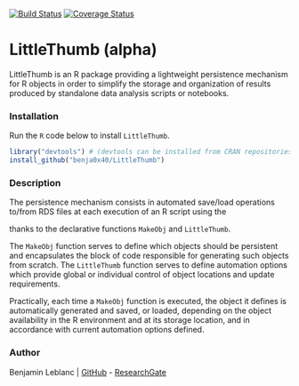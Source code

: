 [![Build Status](https://travis-ci.com/benja0x40/LittleThumb.svg?token=pShgRyyyZbvkbZAsmdMo&branch=master)](https://travis-ci.com/benja0x40/LittleThumb)
[![Coverage Status](https://codecov.io/gh/benja0x40/LittleThumb/branch/master/graph/badge.svg)](https://codecov.io/gh/benja0x40/LittleThumb)

LittleThumb (alpha)
================================================================================

LittleThumb is an R package providing a lightweight persistence mechanism for
R objects in order to simplify the storage and organization of results produced
by standalone data analysis scripts or notebooks.

### <a name="install"></a>Installation

Run the `R` code below to install `LittleThumb`.

```R
library("devtools") # (devtools can be installed from CRAN repositories)
install_github("benja0x40/LittleThumb")
```

### <a name="basics"></a>Description

The persistence mechanism consists in automated save/load operations to/from
RDS files at each execution of an R script using the 

thanks to the declarative functions
`MakeObj` and `LittleThumb`.

The `MakeObj` function serves to define which objects should be persistent
and encapsulates the block of code responsible for generating such objects from
scratch. The `LittleThumb` function serves to define automation options
which provide global or individual control of object locations and update
requirements.

Practically, each time a `MakeObj` function is executed, the object it defines
is automatically generated and saved, or loaded, depending on the object
availability in the R environment and at its storage location, and
in accordance with current automation options defined.

### Author

Benjamin Leblanc |
[GitHub](https://github.com/benja0x40) -
[ResearchGate](https://www.researchgate.net/profile/Benjamin_Leblanc)
